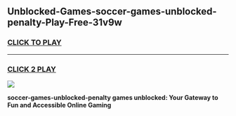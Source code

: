 
## Unblocked-Games-soccer-games-unblocked-penalty-Play-Free-31v9w
<h3>
<a href="https://premium76.site?title=soccer-games-unblocked-penalty&ref=15A">CLICK TO PLAY</a></h3>
<hr>

<h3>
<a href="https://premium76.site?title=soccer-games-unblocked-penalty&ref=15A">CLICK 2 PLAY</a>
  
</h3>

<a href="https://premium76.site?title=soccer-games-unblocked-penalty&ref=15A"><img src="https://clearcache.store/games.png"></a>


**soccer-games-unblocked-penalty games unblocked: Your Gateway to Fun and Accessible Online Gaming**
